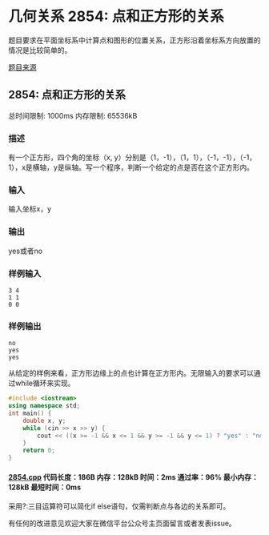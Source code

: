 # 几何关系 2854: 点和正方形的关系

题目要求在平面坐标系中计算点和图形的位置关系，正方形沿着坐标系方向放置的情况是比较简单的。

[题目来源](http://bailian.openjudge.cn/practice/2854/)

## 2854: 点和正方形的关系

总时间限制: 1000ms    内存限制: 65536kB

### 描述

有一个正方形，四个角的坐标（x, y）分别是（1，-1），（1，1），（-1，-1），（-1，1），x是横轴，y是纵轴。写一个程序，判断一个给定的点是否在这个正方形内。

### 输入

输入坐标x，y

### 输出

yes或者no

### 样例输入
```
3 4
1 1
0 0
```
### 样例输出
```
no
yes
yes
```
从给定的样例来看，正方形边缘上的点也计算在正方形内。无限输入的要求可以通过while循环来实现。
```cpp
#include <iostream>
using namespace std;
int main() {
	double x, y;
	while (cin >> x >> y) {
		cout << ((x >= -1 && x <= 1 && y >= -1 && y <= 1) ? "yes" : "no") << endl;
	}
	return 0;
}
```
#### [2854.cpp](https://github.com/Ienu/ExerciseEveryday/blob/master/Code/2800-2899/2854.cpp) 代码长度：186B 内存：128kB 时间：2ms 通过率：96% 最小内存：128kB  最短时间：0ms

采用?:三目运算符可以简化if else语句，仅需判断点与各边的关系即可。

有任何的改进意见欢迎大家在微信平台公众号主页面留言或者发表issue。
